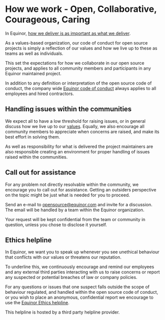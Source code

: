 # How we work - Open, Collaborative, Courageous, Caring

In Equinor, [how we deliver is as important as what we
deliver](https://www.equinor.com/en/careers/our-culture.html).

As a values-based organization, our code of conduct for open source projects is
simply a reflection of our values and how we live up to these as teams as well
as individuals.

This set the expectations for how we collaborate in our open source projects,
and applies to all community members and participants in any Equinor maintained
project.

In addition to any definition or interpretation of the open source code of
conduct, the company wide [Equinor code of conduct](https://www.equinor.com/content/dam/statoil/documents/ethics/equinor-code-of-conduct.pdf)
always applies to all employees and hired contractors.

## Handling issues within the communities

We expect all to have a low threshold for raising issues, or in general discuss
how we live up to our
[values](https://www.equinor.com/en/about-us.html#our-values). Equally, we also
encourage all community members to appreciate when concerns are raised, and make
its best effort in solving them.

As well as responsibility for what is delivered the project maintainers are also
responsible creating an environment for proper handling of issues raised within
the communities.

## Call out for assistance

For any problem not directly resolvable within the community, we encourage you
to call out for assistance. Getting an outsiders perspective on the topic might
be just what is needed for you to proceed.

Send an e-mail to [opensource@equinor.com](mailto:opensource@equinor.com) and invite for a discussion. The
email will be handled by a team within the Equinor organization.

Your request will be kept confidential from the team or community in question,
unless you chose to disclose it yourself.

## Ethics helpline

In Equinor, we want you to speak up whenever you see unethical behaviour that
conflicts with our values or threatens our reputation.

To underline this, we continuously encourage and remind our employees and any
external third parties interacting with us to raise concerns or report any
suspected or potential breaches of law or company policies.

For any questions or issues that one suspect falls outside the scope of
behaviour regulated, and handled within the open source code of conduct, or you
wish to place an anonymous, confidential report we encourage to use the [Equinor
Ethics
helpline](https://secure.ethicspoint.eu/domain/media/en/gui/102166/index.html).

This helpline is hosted by a third party helpline provider.
